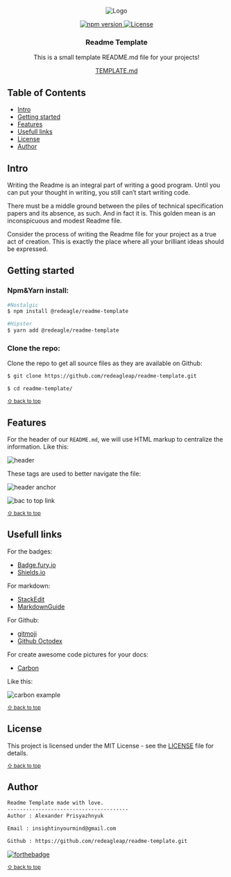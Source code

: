 <p align="center">
  <img src="https://lh3.googleusercontent.com/A0AmC31SEcpE9MtvQTo4DwXGTyGmvVsM5YL_QAk75uc1m0CvwsS7ovgifCFJXjFEJWNAb8DqIJY" alt="Logo">
</p>
<p align="center">
  <a href="https://badge.fury.io/js/%40redeagle%2Freadme-template">
  <img src="https://badge.fury.io/js/%40redeagle%2Freadme-template.svg" alt="npm version">
  </a>
  <a href="https://github.com/redeagleap/readme-template/blob/master/LICENSE">
  <img src="https://img.shields.io/github/license/mashape/apistatus.svg" alt="License">
  </a>
</p>
<p align="center">
	<h3 align="center">Readme Template</h3>
	<p align="center">
    This is a small template README.md file for your projects!
  </p>
  <p align="center"><a href="https://github.com/redeagleap/readme-template/blob/master/TEMPLATE.md">TEMPLATE.md</a></p>
</p>

<!-- Used for the "back to top" links within the document -->
<div id="contents"></div>

## Table of Contents

- [Intro](#intro)
- [Getting started](#getting-started)
- [Features](#features)
- [Usefull links](#usefull-links)
- [License](#license)
- [Author](#author)

## Intro

Writing the Readme is an integral part of writing a good program. Until you can put your thought in writing, you still can’t start writing code.

There must be a middle ground between the piles of technical specification papers and its absence, as such. And in fact it is. This golden mean is an inconspicuous and modest Readme file.

Consider the process of writing the Readme file for your project as a true act of creation. This is exactly the place where all your brilliant ideas should be expressed.

## Getting started

### Npm&Yarn install:

```bash
#Nostalgic
$ npm install @redeagle/readme-template

#Hipster
$ yarn add @redeagle/readme-template
```

### Clone the repo:

Clone the repo to get all source files as they are available on Github:

```bash
$ git clone https://github.com/redeagleap/readme-template.git

$ cd readme-template/
```

<sub>[⇧ back to top](#contents)</sub>

## Features

For the header of our `README.md`, we will use HTML markup to centralize the information. Like this:

<p>
  <img  src="https://lh3.googleusercontent.com/WtfsYwwojrMIQKpuMjhxq3-v37eHvmNsojsiPduxk1tcXhOCadXvupiybEZ-B6TxtAFNoRhdk60" alt="header">
</p>

These tags are used to better navigate the file:

<p>
<img src="https://lh3.googleusercontent.com/kgiU13SEJnltN6-yAjiw38SzGAi5foC_MsEe2FcxJJIi9S0r8_kPPD9MOvGolsHhTaDO4CuCEdc" alt="header anchor">
</p>
<p>
<img  src="https://lh3.googleusercontent.com/UBiwKc1TdUFtS8aeDI61nL-sqydwau2RB-V9V9W4a6m4sEAdDzf4Cnsv9M-gewyoukAOxTMz09o" alt="bac to top link">
</p>

<sub>[⇧ back to top](#contents)</sub>

## Usefull links

For the badges:

- [Badge.fury.io](https://badge.fury.io/)
- [Shields.io](https://shields.io/#/)

For markdown:

- [StackEdit](https://stackedit.io/app#)
- [MarkdownGuide](https://www.markdownguide.org/)

For Github:

- [gitmoji](https://gitmoji.carloscuesta.me/)
- [Github Octodex](https://octodex.github.com/)

For create awesome code pictures for your docs:

- [Carbon](https://carbon.now.sh/)

Like this:

<p>
  <img  src="https://lh3.googleusercontent.com/0FN302Wk4ehBmu02YH4M-Q2YxF8gBnucT0k6Q2BBLiYRxWJdJKpUnm_yy3o4coEnVMjCaFE73ew" alt="carbon example">
</p>

<sub>[⇧ back to top](#contents)</sub>

## License

This project is licensed under the MIT License - see the [LICENSE](LICENSE) file for details.

<sub>[⇧ back to top](#contents)</sub>

## Author

```txt
Readme Template made with love.
---------------------------------------
Author : Alexander Prisyazhnyuk

Email : insightinyourmind@gmail.com

Github : https://github.com/redeagleap/readme-template.git
```

[![forthebadge](https://forthebadge.com/images/badges/built-with-love.svg)](https://forthebadge.com)

<sub>[⇧ back to top](#contents)</sub>
